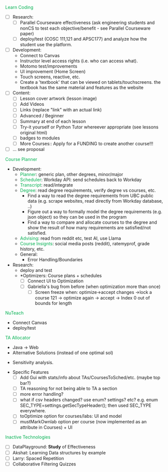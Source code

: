 <font color="#00b050">Learn Coding</font>
- [ ] Research: 
	- [ ] Parallel Courseware effectiveness (ask engineering students and nonCS to test each objective/benefit - see Parallel Courseware paper)
	- [ ] deploy/test (COSC 111,121 and APSC177) and analyze how the student use the platform.
- [ ] Development: 
	* Connect to Canvas 
	* Instructor level access rights (i.e. who can access what).
	* Motomo test/improvements 
	* UI improvement (Home Screen)
	* Touch screens, reactive, etc.
	* Create a 'textbook' that can be viewed on  tablets/touchscreens. the textbook has the same material and features as the website
- [ ] Content: 
	- [ ] Lesson cover artwork (lesson image)
	- [ ] Add Videos 
	- [ ] Links (replace "link" with an actual link)
	- [ ] Advanced / Beginner
	- [ ] Summary at end of each lesson
	- [ ] Try-it yourself or Python Tutor whereever appropriate (see lessons original html)
	- [ ] badges to modules
	- [ ] More Courses:: Apply for a FUNDING to create another course!!!
- [ ] ... see proposal

<font color="#00b050">Course Planner</font>
* Development: 
	* <font color="#00b050">Planner</font>: generic plan, other degrees, minor/major
	* <font color="#00b050">Scheduler</font>: Workday API: send schedules back to Workday  
	* <font color="#00b050">Transcript</font>: read/integrate
	* <font color="#00b050">Degree</font>: read degree  requirements, verify degree vs courses, etc.
		* Find a way to read the degree requirements from UBC public data (e.g. scrape websites, read directly from Workday database, ..)
		- Figure out a way to formally model the degree requirements (e.g. json object) so they can be used in the program
		- Find a way to compare and allocate courses to the degree and show the result of how many requirements are satisfied/not satisfied.
	* <font color="#00b050">Advising</font>: read from reddit etc, test AI, use Llama
	* <font color="#00b050">Course Insignts</font>: social media posts (reddit), ratemyprof, grade history, etc.
	* General: 
		* Error Handling/Boundaries
* Research: 
	* deploy and test
	* *Optimizers: Course plans + schedules
		- [ ] Connect UI to Optimization 
	    - [ ] Gabriella's bug from before (when optimization more than once)
		    - [ ] Screen freeze when: optimize->accept changes ->lock a course 121 ->  optimize again -> accept -> Index 0 out of bounds for length 

<font color="#00b050">NuTeach</font> 
- Connect Canvas
- deploy/test

<font color="#00b050">TA Allocator</font>
* Java -> Web
* Alternative Solutions (instead of one optimal sol)
- Sensitivity analysis.
* Specific Features
	- [ ] Add Gui with stats/info about TAs/CoursesToSched/etc. (maybe top bar?)
	- [ ] TA reasoning for not being able to TA a section
	- [ ] more error handling?
	- [ ] what if csv headers changed? use enum? settings? etc? e.g. enum SEC_TYPE=settings.getSecTypeHeader(); then used SEC_TYPE everywhere.
	- [ ] toOptimize option for courses/labs: UI and model
	- [ ] mustMarkOwnlab option per course (now implemented as an attribute in Courses) + UI

<font color="#00b050">Inactive Technologies</font>
- [ ]  DataPlayground: **Study** of Effectiveness
- [ ] Akshat: Learning Data structures by example
- [ ] Larry: Spaced Repetition 
- [ ] Collaborative Filtering Quizzes